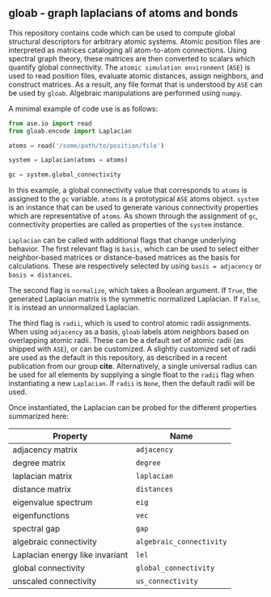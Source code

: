 ## gloab - **g**raph **l**aplacians **o**f **a**toms and **b**onds

This repository contains code which can be used to compute global structural descriptors for arbitrary atomic systems.
Atomic position files are interpreted as matrices cataloging all atom-to-atom connections.
Using spectral graph theory, these matrices are then converted to scalars which quantify global connectivity.
The `atomic simulation environment` (`ASE`) is used to read position files, evaluate atomic distances, assign neighbors, and construct matrices. 
As a result, any file format that is understood by `ASE` can be used by `gloab`.
Algebraic manipulations are performed using `numpy`.

A minimal example of code use is as follows:

```python
from ase.io import read
from gloab.encode import Laplacian

atoms = read('/some/path/to/position/file')

system = Laplacian(atoms = atoms)

gc = system.global_connectivity
```

In this example, a global connectivity value that corresponds to `atoms` is assigned to the `gc` variable.
`atoms` is a prototypical `ASE` atoms object.
`system` is an instance that can be used to generate various connectivity properties which are representative of `atoms`.
As shown through the assignment of `gc`, connectivity properties are called as properties of the `system` instance.

`Laplacian` can be called with additional flags that change underlying behavior.
The first relevant flag is `basis`, which can be used to select either neighbor-based matrices or distance-based matrices as the basis for calculations.
These are respectively selected by using ```basis = adjacency``` or ```basis = distances```.

The second flag is `normalize`, which takes a Boolean argument.
If `True`, the generated Laplacian matrix is the symmetric normalized Laplacian.
If `False`, it is instead an unnormalized Laplacian.

The third flag is `radii`, which is used to control atomic radii assignments.
When using `adjacency` as a basis, `gloab` labels atom neighbors based on overlapping atomic radii.
These can be a default set of atomic radii (as shipped with `ASE`), or can be customized.
A slightly customized set of radii are used as the default in this repository, as described in a recent publication from our group **cite**.
Alternatively, a single universal radius can be used for all elements by supplying a single float to the `radii` flag when instantiating a new `Laplacian`.
If `radii` is `None`, then the default radii will be used.

Once instantiated, the Laplacian can be probed for the different properties summarized here:

| Property | Name |
| - | - |
| adjacency matrix | `adjacency` |
| degree matrix | `degree` |
| laplacian matrix | `laplacian` |
| distance matrix | `distances` |
| eigenvalue spectrum | `eig` | 
| eigenfunctions | `vec` |
| spectral gap | `gap` |
| algebraic connectivity | `algebraic_connectivity` |
| Laplacian energy like invariant | `lel` |
| global connectivity | `global_connectivity`|
| unscaled connectivity | `us_connectivity` |
